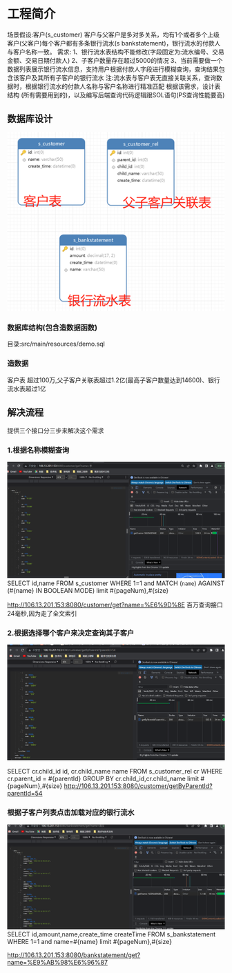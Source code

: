 # 工程简介
场景假设:客户(s_customer) 客户与父客户是多对多关系，均有1个或者多个上级客户(父客户)每个客户都有多条银行流水(s bankstatement)，银行流水的付款人与客户名称一致。
需求:
1、银行流水表结构不能修改(字段固定为:流水编号、交易金额、交易日期付款人)
2、子客户数量存在超过5000的情况
3、当前需要做一个数据列表展示银行流水信息，支持用户根据付款人字段进行模糊查询，查询结果包含该客户及其所有子客户的银行流水
注:流水表与客户表无直接关联关系，查询数据时，根据银行流水的付款人名称与客户名称进行精准匹配
根据该需求，设计表结构 (所有需要用到的)，以及编写后端查询代码逻辑跟SOL语句(PS查询性能要高)
## 数据库设计
![img_1.png](img_1.png)
### 数据库结构(包含造数据函数)
目录:src/main/resources/demo.sql
### 造数据
客户表 超过100万,父子客户关联表超过1.2亿(最高子客户数量达到14600)、银行流水表超过1亿
## 解决流程

提供三个接口分三步来解决这个需求
### 1.根据名称模糊查询
![img_3.png](img_3.png)
SELECT id,name
FROM s_customer
WHERE
1=1
<if test="name!=null and name!=''">
and MATCH (`name`) AGAINST (#{name} IN BOOLEAN MODE)
</if>
limit #{pageNum},#{size}

http://106.13.201.153:8080/customer/get?name=%E6%9D%8E
百万查询接口24毫秒,因为走了全文索引

### 2.根据选择哪个客户来决定查询其子客户
![img_4.png](img_4.png)

SELECT
cr.child_id id,
cr.child_name name
FROM
s_customer_rel cr
WHERE
cr.parent_id = #{parentId}
GROUP BY cr.child_id,cr.child_name
limit #{pageNum},#{size}
http://106.13.201.153:8080/customer/getByParentId?parentId=54
### 根据子客户列表点击加载对应的银行流水

![img_5.png](img_5.png)
SELECT id,amount,name,create_time createTime
FROM s_bankstatement
WHERE
1=1
<if test="name!=null and name!=''">
and name=#{name}
</if>
limit #{pageNum},#{size}

http://106.13.201.153:8080/bankstatement/get?name=%E9%AB%98%E6%96%87